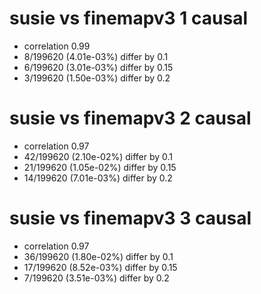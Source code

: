 # susie vs finemapv3  1 causal

- correlation 0.99
- 8/199620 (4.01e-03%) differ by 0.1
- 6/199620 (3.01e-03%) differ by 0.15
- 3/199620 (1.50e-03%) differ by 0.2


# susie vs finemapv3  2 causal

- correlation 0.97
- 42/199620 (2.10e-02%) differ by 0.1
- 21/199620 (1.05e-02%) differ by 0.15
- 14/199620 (7.01e-03%) differ by 0.2


# susie vs finemapv3  3 causal

- correlation 0.97
- 36/199620 (1.80e-02%) differ by 0.1
- 17/199620 (8.52e-03%) differ by 0.15
- 7/199620 (3.51e-03%) differ by 0.2


